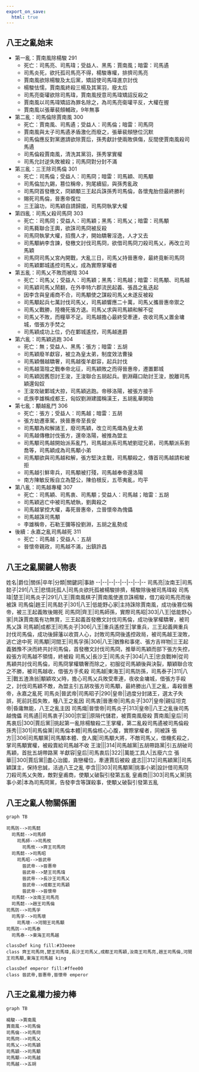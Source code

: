 ```yaml
---
export_on_save:
  html: true
---
```


## 八王之亂始末
- 第一亂：賈南風除楊駿 291
  - 死亡：司馬亮、司馬瑋；受益人、黑馬：賈南風；暗雷：司馬遹
  - 司馬炎死，欲托孤司馬亮不得，楊駿專權，排擠司馬亮
  - 賈南風欲除楊駿及太后黨，矯詔使司馬瑋進京討伐
  - 楊駿怯懦，賈南風終殺三楊及其黨羽，廢太后
  - 司馬亮衛瓘欲除司馬瑋，賈南風授意司馬瑋矯詔反殺之
  - 賈南風以司馬瑋矯詔為罪名除之，為司馬亮衛瓘平反，大權在握
  - 賈南風以張華裴頠輔政，9年無事
- 第二亂：司馬倫除賈南風 300
  - 死亡：賈南風、司馬遹；受益人：司馬倫；暗雷：司馬冏
  - 賈南風與太子司馬遹矛盾激化而廢之，張華裴頠戀位沉默
  - 司馬倫應反對黨邀請欲除賈后，孫秀獻計使兩敗俱傷，反間使賈南風殺司馬遹
  - 司馬倫殺賈南風，清洗其黨羽，孫秀掌實權
  - 司馬允討逆失敗被殺；司馬冏對分封不滿
- 第三亂：三王除司馬倫 301
  - 死亡：司馬倫；受益人：司馬冏；暗雷：司馬穎、司馬顒
  - 司馬倫加九錫，篡位稱帝，狗尾續貂，與孫秀亂政
  - 司馬冏首發檄文，冏穎顒三王起兵誅孫秀司馬倫，各懷鬼胎但最終勝利
  - 賜死司馬倫，晉惠帝復位
  - 三王論功，司馬穎自請歸國，司馬冏執掌大權
- 第四亂：司馬乂殺司馬冏 303
  - 死亡：司馬冏；受益人：司馬穎；黑馬：司馬乂；暗雷：司馬顒
  - 司馬蕤聯合王輿，欲誅司馬冏被反殺
  - 司馬冏執掌大權，招攬人才，開始驕奢淫逸，人才又去
  - 司馬顒納李含諫，發檄文討伐司馬冏，欲借司馬冏刀殺司馬乂，再改立司馬穎
  - 司馬冏司馬乂宮內開戰，大亂三日，司馬乂持晉惠帝，最終竟斬司馬冏
  - 司馬穎鄴城遙控司馬乂，成為實際掌權者
- 第五亂：司馬乂不敗而被陰 304
  - 死亡：司馬乂；受益人：司馬穎；黑馬：司馬越；暗雷：司馬顒、司馬越
  - 司馬穎司馬乂鬧翻，在外李特六郡流民起義、張昌之亂迭起
  - 因李含與皇甫商不合，司馬顒使之謀殺司馬乂未遂反被殺
  - 司馬顒起兵七萬討伐司馬乂，司馬穎響應二十萬，司馬乂攜晉惠帝禦之
  - 司馬乂戰勝，陸機死張方退。司馬乂求與司馬穎和解不從
  - 司馬乂不敗，而糧草不足。司馬越擔心最終受牽連，夜收司馬乂置金墉城，借張方手焚之
  - 司馬穎成功上位，仍在鄴城遙控，司馬越進爵
- 第六亂：司馬穎逃跑 304
  - 死亡：無；受益人、黑馬：張方；暗雷：五胡
  - 司馬穎廢羊獻容，被立為皇太弟，制度效法曹操
  - 司馬穎僭越驕奢，司馬越復羊獻容，起兵討伐
  - 司馬越蕩陰之戰奉帝北征，司馬穎敗之而得晉惠帝，遷置鄴城
  - 司馬穎因舊怨討王浚，王浚聯合五胡起兵。劉淵藉口助討王浚，脫離司馬穎還匈奴
  - 王浚攻破鄴城大掠，司馬穎逃跑。帝移洛陽，被張方接手
  - 氐族李雄稱成都王，匈奴劉淵建國稱漢王，五胡亂華開始
- 第七亂：顒越亂鬥 306
  - 死亡：張方；受益人：司馬越；暗雷：五胡
  - 張方劫遷車駕，挾晉惠帝至長安
  - 司馬顒為和解諸王，廢司馬穎，改立司馬熾為皇太弟
  - 司馬越傳檄討伐張方，還帝洛陽，被推為盟主
  - 司馬顒司馬越開始派系亂鬥，司馬越派系司馬虓劉琨兄弟，司馬顒派系劉喬等，司馬穎成為司馬顒小弟
  - 司馬顒欲與司馬越和解，張方堅決主戰，司馬顒殺之，傳首司馬越請和被拒
  - 司馬越引鮮卑兵，司馬顒被打殘，司馬越奉帝還洛陽
  - 南方陳敏反叛自立為楚公，陳伯根反，五苓夷亂，均平
- 第八亂：司馬越專權 307
  - 死亡：司馬穎、司馬衷、司馬顒；受益人：司馬越；暗雷：五胡
  - 司馬穎逃亡中被司馬虓執，劉輿殺之
  - 司馬越掌控大權，毒死晉惠帝，立晉懷帝為傀儡
  - 司馬越誅司馬顒
  - 李雄稱帝，石勒王彌等投劉淵，五胡之亂勢成
- 後續：永嘉之亂司馬越死 311
  - 死亡：司馬越；受益人：五胡
  - 晉懷帝親政，司馬越不滿，出鎮許昌

## 八王之亂關鍵人物表

姓名|爵位|關係|卒年|分類|關鍵詞|事跡
--|--|--|--|--|--|--|--
司馬亮|汝南王|司馬懿子|291|八王|悲情託孤人|司馬炎欲托孤被楊駿排擠，楊駿除後被司馬瑋殺
司馬瑋|楚王|司馬炎子|291|八王|賈南風棋子|賈南風使進京誅楊駿，借刀殺司馬亮而後被誅
司馬倫|趙王|司馬懿子|301|八王|低能野心家|主持誅除賈南風，成功後篡位稱帝，被三王起義敗後賜死
司馬冏|齊王|司馬師孫，實際司馬昭|303|八王|低能野心家|共誅賈南風有功無賞，三王起義首發檄文討伐司馬倫，成功後掌權驕奢，被司馬乂誅
司馬穎|成都王|司馬炎子|306|八王|重兵遙控王|掌重兵，三王起義興重兵討伐司馬倫，成功後歸藩以收買人心，討敗司馬冏後遙控政局，被司馬越王浚敗，逃亡途中死
司馬顒|河間王|司馬孚孫|306|八王|猶豫和事佬、張方吉祥物|三王起義猶豫不決而終共討司馬倫，首發檄文討伐司馬冏，推舉司馬穎而部下張方失控，殺張方司馬越不領情，終被殺
司馬乂|長沙王|司馬炎子|304|八王|忠良戰神|從司馬穎共討伐司馬倫，司馬冏掌權驕奢而除之，初服從司馬穎後與決裂，顒穎聯合攻之不勝，被司馬越收，借張方手炙殺
司馬越|東海王|司馬防孫，司馬泰子|311|八王|戰五渣漁翁|顒穎攻乂時，擔心司馬乂兵敗受牽連，夜收金墉城，借張方手殺之，討伐司馬穎不敵，為盟主引五胡攻張方司馬顒，最終勝出八王之亂，毒殺晉惠帝，永嘉之亂死
司馬炎|晉武帝|司馬昭子|290|皇帝||過度分封諸王，選太子失誤，死前託孤失敗，種八王之亂因
司馬衷|晉惠帝|司馬炎子|307|皇帝|親征坦克帝|昏庸無能，八王之亂主因
司馬熾|晉懷帝|司馬炎子|313|皇帝||八王之亂後司馬越傀儡
司馬遹||司馬衷子|300|宗室||原隔代儲君，被賈南風廢殺
賈南風|皇后|司馬衷后|300|賈后黨||挑起第一亂除楊駿殺二王掌權，第二亂殺司馬遹被司馬倫殺
孫秀|||301|司馬倫黨|司馬倫本體|司馬倫核心心腹，實際掌權者，同被誅
張方|||306|司馬顒黨|司馬顒本體、食人魔|司馬顒大將，不敵司馬乂，借機炙殺之，掌司馬顒實權，被殺賣給司馬越不收
王浚|||314|司馬越黨|五胡帶路黨|引五胡破司馬穎，首批五胡帶路黨
羊獻容|皇后|司馬衷后|322||萬能工具人|五廢六立
張華|||300|賈后黨||盡心治國，貪戀權位，牽連賈后被殺
盧志|||312|司馬穎黨||司馬穎謀主，保持忠誠，活過八王之亂
李含|||303|司馬顒黨|挑事小弟|設計借司馬冏刀殺司馬乂失敗，敵對皇甫商，使顒乂破裂引發第五亂
皇甫商|||303|司馬乂黨|挑事小弟|本為司馬冏黨，告發李含等謀殺事，使顒乂破裂引發第五亂


## 八王之亂人物關係圖

```mermaid
graph TB

司馬防-->司馬懿
  司馬懿-->司馬師
    司馬師-->司馬攸
      司馬攸-->齊王司馬冏
  司馬懿-->司馬昭
    司馬昭-->晉武帝
      晉武帝-->晉惠帝
      晉武帝-->楚王司馬瑋
      晉武帝-->長沙王司馬乂
      晉武帝-->成都王司馬穎
      晉武帝-->晉懷帝
  司馬懿-->汝南王司馬亮
  司馬懿-->趙王司馬倫
司馬防-->司馬孚
  司馬孚-->司馬瓌
    司馬瓌-->河間王司馬顒
司馬防-->司馬泰
  司馬泰-->東海王司馬越
 
classDef king fill:#33eeee
class 齊王司馬冏,楚王司馬瑋,長沙王司馬乂,成都王司馬穎,汝南王司馬亮,趙王司馬倫,河間王司馬顒,東海王司馬越 king

classDef emperor fill:#ffee00
class 晉武帝,晉惠帝,晉懷帝 emperor

```

## 八王之亂權力接力棒

```mermaid
graph TB

楊駿-->賈南風
賈南風-->司馬倫
司馬倫-->司馬冏
司馬冏-->司馬乂
司馬乂-->司馬穎
司馬穎-->司馬顒
司馬顒-->司馬越
司馬越-->五胡
```